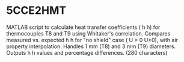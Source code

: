 # 5CCE2HMT
MATLAB script to calculate heat transfer coefficients ( h h) for thermocouples T8 and T9 using Whitaker's correlation. Compares measured vs. expected  h h for "no shield" case ( U > 0 U>0), with air property interpolation. Handles 1 mm (T8) and 3 mm (T9) diameters. Outputs  h h values and percentage differences. (280 characters)
